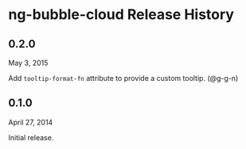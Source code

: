 ng-bubble-cloud Release History
===============================

0.2.0
-----
May 3, 2015
 
Add `tooltip-format-fn` attribute to provide a custom tooltip. (@g-g-n)


0.1.0
-----
April 27, 2014

Initial release.

